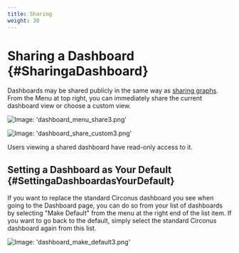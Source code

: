 ```yaml
---
title: Sharing
weight: 30
---
```


# Sharing a Dashboard {#SharingaDashboard}

Dashboards may be shared publicly in the same way as [sharing graphs](/Visualization/Graphs/View/Sharing). From the Menu at top right, you can immediately share the current dashboard view or choose a custom view.

![Image: 'dashboard_menu_share3.png'](/images/circonus/dashboard_menu_share3.png)

![Image: 'dashboard_share_custom3.png'](/images/circonus/dashboard_share_custom3.png)

Users viewing a shared dashboard have read-only access to it.

## Setting a Dashboard as Your Default {#SettingaDashboardasYourDefault}

If you want to replace the standard Circonus dashboard you see when going to the Dashboard page, you can do so from your list of dashboards by selecting "Make Default" from the menu at the right end of the list item.  If you want to go back to the default, simply select the standard Circonus dashboard again from this list.

![Image: 'dashboard_make_default3.png'](/images/circonus/dashboard_make_default3.png)
